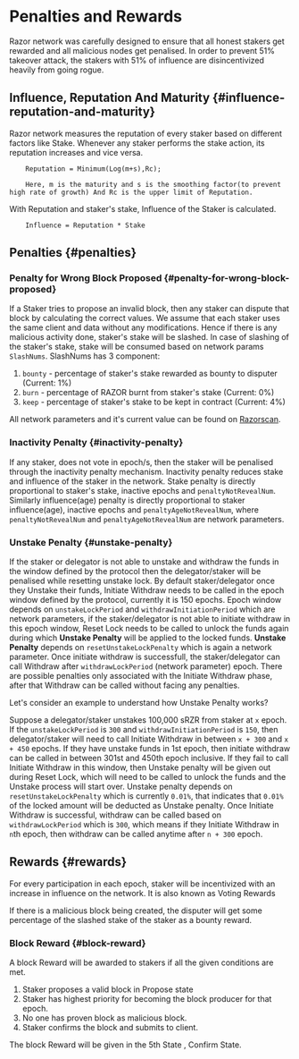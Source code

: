 # Penalties and Rewards

Razor network was carefully designed to ensure that all honest stakers get rewarded and all malicious nodes get penalised. In order to prevent 51% takeover attack, the stakers with 51% of influence are disincentivized heavily from going rogue.

## Influence, Reputation And Maturity {#influence-reputation-and-maturity}

Razor network measures the reputation of every staker based on different factors like Stake. Whenever any staker performs the stake action, its reputation increases and vice versa.

        Reputation = Minimum(Log(m+s),Rc);

        Here, m is the maturity and s is the smoothing factor(to prevent high rate of growth) And Rc is the upper limit of Reputation.

With Reputation and staker's stake, Influence of the Staker is calculated.

        Influence = Reputation * Stake

## Penalties {#penalties}

### Penalty for Wrong Block Proposed {#penalty-for-wrong-block-proposed}

If a Staker tries to propose an invalid block, then any staker can dispute that block by calculating the correct values. We assume that each staker uses the same client and data without any modifications. Hence if there is any malicious activity done, staker's stake will be slashed. In case of slashing of the staker's stake, stake will be consumed based on network params `SlashNums`. SlashNums has 3 component:

1. `bounty` - percentage of staker's stake rewarded as bounty to disputer (Current: 1%)
2. `burn` - percentage of RAZOR burnt from staker's stake (Current: 0%)
3. `keep` - percentage of staker's stake to be kept in contract (Current: 4%)

All network parameters and it's current value can be found on [Razorscan](https://razorscan.io/governance/values).

### Inactivity Penalty {#inactivity-penalty}

If any staker, does not vote in epoch/s, then the staker will be penalised through the inactivity penalty mechanism. Inactivity penalty reduces stake and influence of the staker in the network. Stake penalty is directly proportional to staker's stake, inactive epochs and `penaltyNotRevealNum`. Similarly influence(age) penalty is directly proportional to staker influence(age), inactive epochs and `penaltyAgeNotRevealNum`, where `penaltyNotRevealNum` and `penaltyAgeNotRevealNum` are network parameters.

### Unstake Penalty {#unstake-penalty}

If the staker or delegator is not able to unstake and withdraw the funds in the window defined by the protocol then the delegator/staker will be penalised while resetting unstake lock. By default staker/delegator once they Unstake their funds, Initiate Withdraw needs to be called in the epoch window defined by the protocol, currently it is 150 epochs. Epoch window depends on `unstakeLockPeriod` and `withdrawInitiationPeriod` which are network parameters, if the staker/delegator is not able to initiate withdraw in this epoch window, Reset Lock needs to be called to unlock the funds again during which **Unstake Penalty** will be applied to the locked funds. **Unstake Penalty** depends on `resetUnstakeLockPenalty` which is again a network parameter. Once initiate withdraw is successfull, the staker/delegator can call Withdraw after `withdrawLockPeriod` (network parameter) epoch. There are possible penalties only associated with the Initiate Withdraw phase, after that Withdraw can be called without facing any penalties.

Let's consider an example to understand how Unstake Penalty works?

Suppose a delegator/staker unstakes 100,000 sRZR from staker at `x` epoch. If the `unstakeLockPeriod` is `300` and `withdrawInitiationPeriod` is `150`, then delegator/staker will need to call Initiate Withdraw in between `x + 300` and `x + 450` epochs. If they have unstake funds in 1st epoch, then initiate withdraw can be called in between 301st and 450th epoch inclusive. If they fail to call Initiate Withdraw in this window, then Unstake penalty will be given out during Reset Lock, which will need to be called to unlock the funds and the Unstake process will start over. Unstake penalty depends on `resetUnstakeLockPenalty` which is currently `0.01%`, that indicates that `0.01%` of the locked amount will be deducted as Unstake penalty. Once Initiate Withdraw is successful, withdraw can be called based on `withdrawLockPeriod` which is `300`, which means if they Initiate Withdraw in `n`th epoch, then withdraw can be called anytime after `n + 300` epoch.

## Rewards {#rewards}

For every participation in each epoch, staker will be incentivized with an increase in influence on the network. It is also known as Voting Rewards

If there is a malicious block being created, the disputer will get some percentage of the slashed stake of the staker as a bounty reward.

### Block Reward {#block-reward}

A block Reward will be awarded to stakers if all the given conditions are met.

1. Staker proposes a valid block in Propose state
2. Staker has highest priority for becoming the block producer for that epoch.
3. No one has proven block as malicious block.
4. Staker confirms the block and submits to client.

The block Reward will be given in the 5th State , Confirm State.
